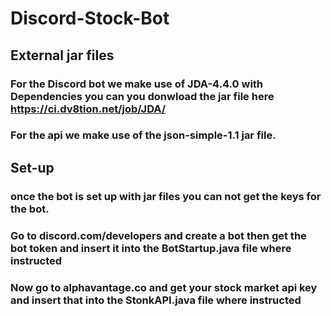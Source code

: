 # Discord-Stock-Bot

## External jar files
### For the Discord bot we make use of JDA-4.4.0 with Dependencies you can you donwload the jar file here https://ci.dv8tion.net/job/JDA/
### For the api we make use of the json-simple-1.1 jar file. 

## Set-up
### once the bot is set up with jar files you can not get the keys for the bot.
### Go to discord.com/developers and create a bot then get the bot token and insert it into the BotStartup.java file where instructed
### Now go to alphavantage.co and get your stock market api key and insert that into the StonkAPI.java file where instructed
